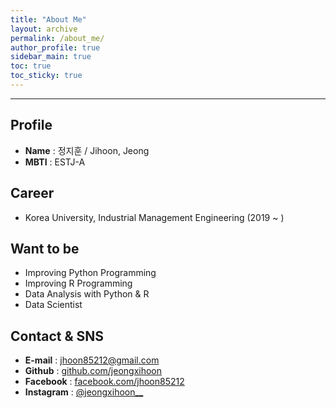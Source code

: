 ```yaml
---
title: "About Me"
layout: archive
permalink: /about_me/
author_profile: true
sidebar_main: true
toc: true
toc_sticky: true
---
```



-------------------------------
## **Profile**


- **Name** : 정지훈 / Jihoon, Jeong
- **MBTI** : ESTJ-A




## **Career**


- Korea University, Industrial Management Engineering (2019 ~ )


## **Want to be**


- Improving Python Programming
- Improving R Programming
- Data Analysis with Python & R
- Data Scientist


## **Contact & SNS**


- **E-mail** : jhoon85212@gmail.com
- **Github** : [github.com/jeongxihoon](https://github.com/jeongxihoon)
- **Facebook** : [facebook.com/jhoon85212](https://www.facebook.com/jhoon85212)
- **Instagram** : [@jeongxihoon__](https://www.instagram.com/jeongxihoon__)
